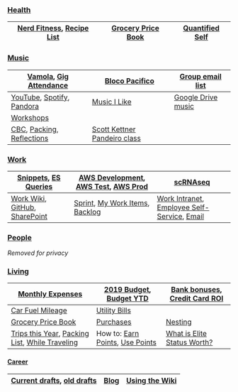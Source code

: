 ### [Health](health.md)[](#health)

|[Nerd Fitness](https://www.nerdfitness.com/), [Recipe List](LINKREMOVED)|[Grocery Price Book](LINKREMOVED) |[Quantified Self](LINKREMOVED)|
|--|--|--|



### [Music](music.md)[](#music)

|[Vamola](https://vamola.org), [Gig Attendance](LINKREMOVED) |[Bloco Pacifico](https://blocopacifico.com)|[Group email list](LINKREMOVED)|
|--|--|--|
|[YouTube](https://www.youtube.com/), [Spotify](https://open.spotify.com/browse), [Pandora](https://pandora.com)| [Music I Like](LINKREMOVED) | [Google Drive music](LINKREMOVED) |
| [Workshops](LINKREMOVED) |  |  |
|[CBC](/music/camp/notes.md), [Packing](/music/camp/packing.md), [Reflections](/music/camp/reflections.md)| [Scott Kettner Pandeiro class]()| |



### [Work](work.md)[](#work)

| [Snippets](LINKREMOVED), [ES Queries](LINKREMOVED) | [AWS Development](LINKREMOVED), [AWS Test](LINKREMOVED), [AWS Prod](LINKREMOVED) | [scRNAseq](LINKREMOVED) | 
|--|--|--|
|[Work Wiki](LINKREMOVED), [GitHub](https://github.com/FredHutch/), [SharePoint](LINKREMOVED)| [Sprint](LINKREMOVED), [My Work Items](LINKREMOVED), [Backlog](LINKREMOVED)|[Work Intranet](LINKREMOVED), [Employee Self-Service](LINKREMOVED), [Email](LINKREMOVED)|



### [People](people.md)[](#people)

*Removed for privacy*

### [Living](living.md)[](#living)

| [Monthly Expenses](LINKREMOVED) | [2019 Budget](LINKREMOVED), [Budget YTD](LINKREMOVED) | [Bank bonuses](LINKREMOVED), [Credit Card ROI](LINKREMOVED) | 
|--|--|--|
| [Car Fuel Mileage](LINKREMOVED) | [Utility Bills](LINKREMOVED) | | 
| [Grocery Price Book](LINKREMOVED) | [Purchases](LINKREMOVED) | [Nesting](LINKREMOVED) | 
| [Trips this Year](LINKREMOVED), [Packing List](LINKREMOVED), [While Traveling](LINKREMOVED) | How to: [Earn Points](LINKREMOVED), [Use Points](LINKREMOVED)| [What is Elite Status Worth?](LINKREMOVED) |


#### [Career](career.md)[](#career)

| [Current drafts](career.md#blogging), [old drafts](https://github.com/DevNambi/blog-drafts)| [Blog](https://devnambi.com) | [Using the Wiki](career.md#wiki)| 
|--|--|--|


